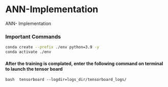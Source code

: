 # ANN-Implementation
ANN- Implementation

### Important Commands 
```bash
conda create --prefix ./env python=3.9 -y
conda activate ./env
```
#### After the training is complated, enter the following command on terminal to launch the tensor board
``bash 
tensorboard --logdir=logs_dir/tensorboard_logs/
``


